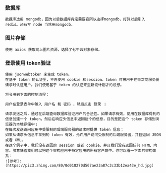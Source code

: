 ### 数据库
    数据库选用 mongodb，因为以后数据库肯定需要变所以选择mongodb，打算以后引入 redis。还有写 node 当然用mongodb。
### 图片存储
    使用 axios 获取网上图片资源，选择了七牛云对象存储。
### 登录使用 token验证
    使用 jsonwebtoken 来生成 token。
    在基于 token 的认证里，不再使用 cookie 和session。token 可被用于在每次向服务器请求时认证用户。我们使用基于 token 的认证来重新设计刚才的设想。

    将会用到下面的控制流程：

    用户在登录表单中输入 用户名 和 密码 ，然后点击 登录 ；

    请求发送之后，通过在后端查询数据库验证用户的合法性。如果请求有效，使用在数据库得到的信息创建一个 token，然后在响应头信息中返回这个的信息，目的是把这个 token 存储到浏览器的本地存储中；
    在每次发送访问应用中受限制的后端服务器的请求时提供 token 信息；
    如果从请求头信息中拿到的 token 有效，允许用户访问受限制的后端服务器，并且返回 JSON 或者 XML。
    在这个例子中，我们没有返回的 session 或者 cookie，并且我们没有返回任何 HTML 内容。那意味着我们可以把这个架构应用于特定应用的所有客户端中。你可以看一下面的架构体系：
    ![参考]: (https://pic3.zhimg.com/80/0d018270d567ae23a87c3c33b12ea43e_hd.jpg)